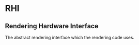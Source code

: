 # RHI

## Rendering Hardware Interface

The abstract rendering interface which the rendering code uses.
